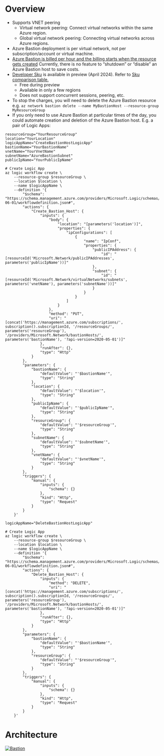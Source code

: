 # Overview
- Supports VNET peering
  - Virtual network peering: Connect virtual networks within the same Azure region.
  - Global virtual network peering: Connecting virtual networks across Azure regions.
- Azure Bastion deployment is per virtual network, not per subscription/account or virtual machine.
- [Azure Bastion is billed per hour and the billing starts when the resource gets created](https://azure.microsoft.com/en-us/pricing/details/azure-bastion/) Currently, there is no feature to “shutdown” or “disable” an Azure Bastion host to save costs.
- [Developer Sku](https://learn.microsoft.com/en-us/azure/bastion/quickstart-developer-sku) is available in preview (April 2024). Refer to [Sku comparison table.](https://learn.microsoft.com/en-us/azure/bastion/bastion-overview#sku)
  - Free during preview
  - Available in only a few regions
  - Does not support concurrent sessions, peering, etc.
- To stop the charges, you will need to delete the Azure Bastion resource e.g.
``` az network bastion delete --name MyBastionHost --resource-group MyResourceGroup ```
- If you only need to use Azure Bastion at particular times of the day, you could automate creation and deletion of the Azure Bastion host. E.g. a pair of Logic Apps:
``` # Variables
resourceGroup="YourResourceGroup"
location="YourLocation"
logicAppName="CreateBastionHostLogicApp"
bastionName="YourBastionName"
vnetName="YourVnetName"
subnetName="AzureBastionSubnet"
publicIpName="YourPublicIpName"

# Create Logic App
az logic workflow create \
    --resource-group $resourceGroup \
    --location $location \
    --name $logicAppName \
    --definition '{
        "$schema": "https://schema.management.azure.com/providers/Microsoft.Logic/schemas/2016-06-01/workflowdefinition.json#",
        "actions": {
            "Create_Bastion_Host": {
                "inputs": {
                    "body": {
                        "location": "[parameters('location')]",
                        "properties": {
                            "ipConfigurations": [
                                {
                                    "name": "IpConf",
                                    "properties": {
                                        "publicIPAddress": {
                                            "id": "[resourceId('Microsoft.Network/publicIPAddresses', parameters('publicIpName'))]"
                                        },
                                        "subnet": {
                                            "id": "[resourceId('Microsoft.Network/virtualNetworks/subnets', parameters('vnetName'), parameters('subnetName'))]"
                                        }
                                    }
                                }
                            ]
                        }
                    },
                    "method": "PUT",
                    "uri": "[concat('https://management.azure.com/subscriptions/', subscription().subscriptionId, '/resourceGroups/', parameters('resourceGroup'), '/providers/Microsoft.Network/bastionHosts/', parameters('bastionName'), '?api-version=2020-05-01')]"
                },
                "runAfter": {},
                "type": "Http"
            }
        },
        "parameters": {
            "bastionName": {
                "defaultValue": "'$bastionName'",
                "type": "String"
            },
            "location": {
                "defaultValue": "'$location'",
                "type": "String"
            },
            "publicIpName": {
                "defaultValue": "'$publicIpName'",
                "type": "String"
            },
            "resourceGroup": {
                "defaultValue": "'$resourceGroup'",
                "type": "String"
            },
            "subnetName": {
                "defaultValue": "'$subnetName'",
                "type": "String"
            },
            "vnetName": {
                "defaultValue": "'$vnetName'",
                "type": "String"
            }
        },
        "triggers": {
            "manual": {
                "inputs": {
                    "schema": {}
                },
                "kind": "Http",
                "type": "Request"
            }
        }
    }'
 ```
``` # Variables
logicAppName="DeleteBastionHostLogicApp"

# Create Logic App
az logic workflow create \
    --resource-group $resourceGroup \
    --location $location \
    --name $logicAppName \
    --definition '{
        "$schema": "https://schema.management.azure.com/providers/Microsoft.Logic/schemas/2016-06-01/workflowdefinition.json#",
        "actions": {
            "Delete_Bastion_Host": {
                "inputs": {
                    "method": "DELETE",
                    "uri": "[concat('https://management.azure.com/subscriptions/', subscription().subscriptionId, '/resourceGroups/', parameters('resourceGroup'), '/providers/Microsoft.Network/bastionHosts/', parameters('bastionName'), '?api-version=2020-05-01')]"
                },
                "runAfter": {},
                "type": "Http"
            }
        },
        "parameters": {
            "bastionName": {
                "defaultValue": "'$bastionName'",
                "type": "String"
            },
            "resourceGroup": {
                "defaultValue": "'$resourceGroup'",
                "type": "String"
            }
        },
        "triggers": {
            "manual": {
                "inputs": {
                    "schema": {}
                },
                "kind": "Http",
                "type": "Request"
            }
        }
    }'
 ```

# Architecture

[![Bastion](https://learn.microsoft.com/en-us/azure/bastion/media/vnet-peering/design.png)](https://learn.microsoft.com/en-us/azure/bastion/media/vnet-peering/design.png)
